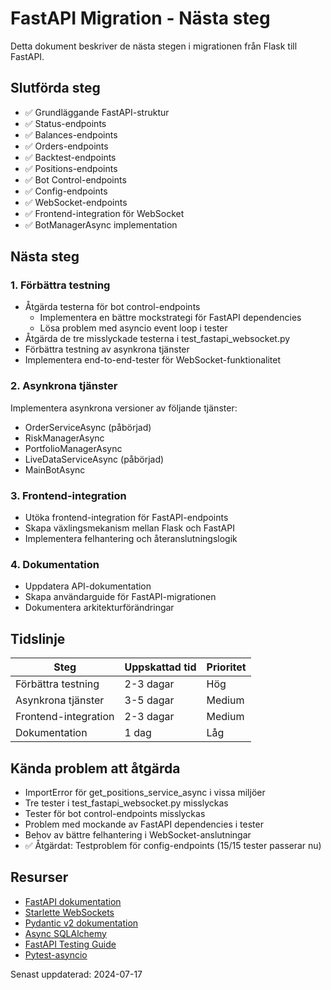 # FastAPI Migration - Nästa steg

Detta dokument beskriver de nästa stegen i migrationen från Flask till FastAPI.

## Slutförda steg

- ✅ Grundläggande FastAPI-struktur
- ✅ Status-endpoints
- ✅ Balances-endpoints
- ✅ Orders-endpoints
- ✅ Backtest-endpoints
- ✅ Positions-endpoints
- ✅ Bot Control-endpoints
- ✅ Config-endpoints
- ✅ WebSocket-endpoints
- ✅ Frontend-integration för WebSocket
- ✅ BotManagerAsync implementation

## Nästa steg

### 1. Förbättra testning

- Åtgärda testerna för bot control-endpoints
  - Implementera en bättre mockstrategi för FastAPI dependencies
  - Lösa problem med asyncio event loop i tester
- Åtgärda de tre misslyckade testerna i test_fastapi_websocket.py
- Förbättra testning av asynkrona tjänster
- Implementera end-to-end-tester för WebSocket-funktionalitet

### 2. Asynkrona tjänster

Implementera asynkrona versioner av följande tjänster:

- OrderServiceAsync (påbörjad)
- RiskManagerAsync
- PortfolioManagerAsync
- LiveDataServiceAsync (påbörjad)
- MainBotAsync

### 3. Frontend-integration

- Utöka frontend-integration för FastAPI-endpoints
- Skapa växlingsmekanism mellan Flask och FastAPI
- Implementera felhantering och återanslutningslogik

### 4. Dokumentation

- Uppdatera API-dokumentation
- Skapa användarguide för FastAPI-migrationen
- Dokumentera arkitekturförändringar

## Tidslinje

| Steg | Uppskattad tid | Prioritet |
|------|----------------|-----------|
| Förbättra testning | 2-3 dagar | Hög |
| Asynkrona tjänster | 3-5 dagar | Medium |
| Frontend-integration | 2-3 dagar | Medium |
| Dokumentation | 1 dag | Låg |

## Kända problem att åtgärda

- ImportError för get_positions_service_async i vissa miljöer
- Tre tester i test_fastapi_websocket.py misslyckas
- Tester för bot control-endpoints misslyckas
- Problem med mockande av FastAPI dependencies i tester
- Behov av bättre felhantering i WebSocket-anslutningar
- ✅ Åtgärdat: Testproblem för config-endpoints (15/15 tester passerar nu)

## Resurser

- [FastAPI dokumentation](https://fastapi.tiangolo.com/)
- [Starlette WebSockets](https://www.starlette.io/websockets/)
- [Pydantic v2 dokumentation](https://docs.pydantic.dev/latest/)
- [Async SQLAlchemy](https://docs.sqlalchemy.org/en/20/orm/extensions/asyncio.html)
- [FastAPI Testing Guide](https://fastapi.tiangolo.com/tutorial/testing/)
- [Pytest-asyncio](https://pytest-asyncio.readthedocs.io/en/latest/)

Senast uppdaterad: 2024-07-17 